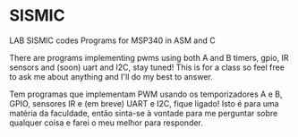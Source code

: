 # SISMIC
LAB SISMIC codes
Programs for MSP340 in ASM and C

There are programs implementing pwms using both A and B timers, gpio, IR sensors and (soon) uart and I2C, stay tuned!
This is for a class so feel free to ask me about anything and I'll do my best to answer.






Tem programas que implementam PWM usando os temporizadores A e B, GPIO, sensores IR e (em breve) UART e I2C, fique ligado!
Isto é para uma matéria da faculdade, então sinta-se à vontade para me perguntar sobre qualquer coisa e farei o meu melhor para responder.
